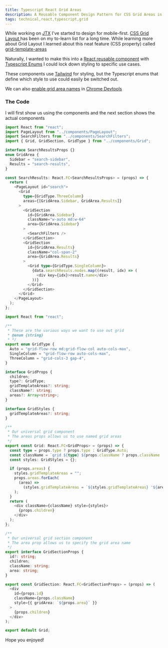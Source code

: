 ```yaml
---
title: Typescript React Grid Areas
description: A Reusable Component Design Pattern for CSS Grid Areas in Typescript React.
tags: technical,react,typescript,grid
---
```


While working on [JTX](https://jtronics.exchange/) I've started to design for
mobile-first.
[CSS Grid Layout ](https://developer.mozilla.org/en-US/docs/Web/CSS/CSS_Grid_Layout)
has been on my to-learn list for a long time. While learning more about Grid
Layout I learned about this neat feature (CSS property) called
[grid-template-areas](https://developer.mozilla.org/en-US/docs/Web/CSS/grid-template-areas)

Naturally, I wanted to make this into a
[React reusable component](https://reactjs.org/docs/components-and-props.html)
with [Typescript Enums](https://www.typescriptlang.org/docs/handbook/enums.html)
I could lock down styling to specific use cases.

These components use [Tailwind](http://tailwindcss.com/docs) for styling, but
the Typescript enums that define which style to use could easily be switched
out.

We can also
[enable grid area names](https://developers.google.com/web/tools/chrome-devtools/css/grid#area-names)
in [Chrome Devtools](https://developers.google.com/web/tools/chrome-devtools)

### The Code

I will first show us using the components and the next section shows the actual
components

```typescript jsx
import React from "react";
import PageLayout from "../components/PageLayout";
import SearchFilters from "../components/SearchFilters";
import { Grid, GridSection, GridType } from "../components/Grid";

interface SearchResultsProps {}
enum GridArea {
  Sidebar = "search-sidebar",
  Results = "search-results",
}

const SearchResults: React.FC<SearchResultsProps> = (props) => {
  return (
    <PageLayout id="search">
      <Grid
        type={GridType.ThreeColumn}
        areas={[GridArea.Sidebar, GridArea.Results]}
      >
        <GridSection
          id={GridArea.Sidebar}
          className="w-auto md:w-64"
          area={GridArea.Sidebar}
        >
          <SearchFilters />
        </GridSection>
        <GridSection
          id={GridArea.Results}
          className="col-span-2"
          area={GridArea.Results}
        >
          <Grid type={GridType.SingleColumn}>
            {data.searchResuls.nodes.map((result, idx) => (
              <div key={idx}>result.name</div>
            ))}
          </Grid>
        </GridSection>
      </Grid>
    </PageLayout>
  );
};
```

```typescript jsx
import React from "react";

/**
 * These are the various ways we want to use out grid
 * @enum {string}
 * */
export enum GridType {
  Auto = "grid-flow-row md:grid-flow-col auto-cols-max",
  SingleColumn = "grid-flow-row auto-cols-max",
  ThreeColumn = "grid-cols-3 gap-4",
}

interface GridProps {
  children;
  type?: GridType;
  gridTemplateAreas?: string;
  className?: string;
  areas?: Array<string>;
}

interface GridStyles {
  gridTemplateAreas?: string;
}

/**
 * Our universal grid component
 * The areas props allows us to use named grid areas
 */
export const Grid: React.FC<GridProps> = (props) => {
  const type = props.type ? props.type : GridType.Auto;
  const className = `grid ${type} ${props.className ? props.className : ""}`;
  const styles: GridStyles = {};

  if (props.areas) {
    styles.gridTemplateAreas = "";
    props.areas.forEach(
      (area) =>
        (styles.gridTemplateAreas = `${styles.gridTemplateAreas} '${area}'`)
    );
  }
  return (
    <div className={className} style={styles}>
      {props.children}
    </div>
  );
};

/**
 * Our universal grid section component
 * The area prop allows us to specify the grid area name
 */
export interface GridSectionProps {
  id?: string;
  children;
  className: string;
  area: string;
}

export const GridSection: React.FC<GridSectionProps> = (props) => (
  <div
    id={props.id}
    className={props.className}
    style={{ gridArea: `${props.area}` }}
  >
    {props.children}
  </div>
);

export default Grid;
```

Hope you enjoyed!

